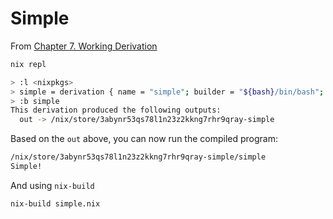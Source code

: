 # Simple

From [Chapter 7. Working Derivation](https://nixos.org/guides/nix-pills/working-derivation.html)

```sh
nix repl

> :l <nixpkgs>
> simple = derivation { name = "simple"; builder = "${bash}/bin/bash"; args = [ ./simple_builder.sh ]; gcc = gcc; coreutils = coreutils; src = ./simple.c; system = builtins.currentSystem; }
> :b simple
This derivation produced the following outputs:
  out -> /nix/store/3abynr53qs78l1n23z2kkng7rhr9qray-simple
```

Based on the `out` above, you can now run the compiled program:

```sh
/nix/store/3abynr53qs78l1n23z2kkng7rhr9qray-simple/simple 
Simple!
```

And using `nix-build`

```sh
nix-build simple.nix
```